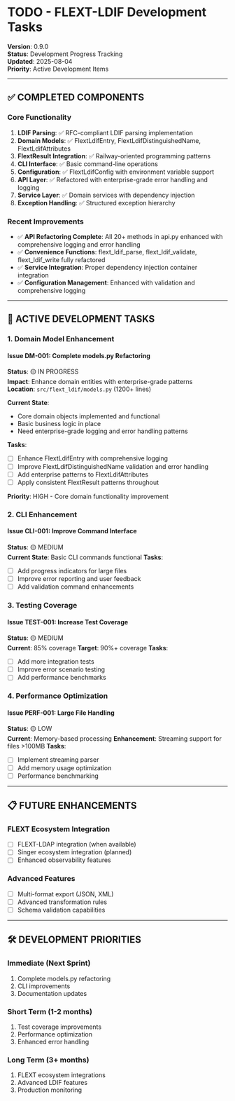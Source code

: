 # TODO - FLEXT-LDIF Development Tasks

**Version**: 0.9.0  
**Status**: Development Progress Tracking  
**Updated**: 2025-08-04  
**Priority**: Active Development Items

---

## ✅ COMPLETED COMPONENTS

### **Core Functionality**

1. **LDIF Parsing**: ✅ RFC-compliant LDIF parsing implementation
2. **Domain Models**: ✅ FlextLdifEntry, FlextLdifDistinguishedName, FlextLdifAttributes
3. **FlextResult Integration**: ✅ Railway-oriented programming patterns
4. **CLI Interface**: ✅ Basic command-line operations
5. **Configuration**: ✅ FlextLdifConfig with environment variable support
6. **API Layer**: ✅ Refactored with enterprise-grade error handling and logging
7. **Service Layer**: ✅ Domain services with dependency injection
8. **Exception Handling**: ✅ Structured exception hierarchy

### **Recent Improvements**

- ✅ **API Refactoring Complete**: All 20+ methods in api.py enhanced with comprehensive logging and error handling
- ✅ **Convenience Functions**: flext_ldif_parse, flext_ldif_validate, flext_ldif_write fully refactored
- ✅ **Service Integration**: Proper dependency injection container integration
- ✅ **Configuration Management**: Enhanced with validation and comprehensive logging

---

## 🔄 ACTIVE DEVELOPMENT TASKS

### 1. **Domain Model Enhancement**

#### **Issue DM-001: Complete models.py Refactoring**

**Status**: 🟡 IN PROGRESS  
**Impact**: Enhance domain entities with enterprise-grade patterns  
**Location**: `src/flext_ldif/models.py` (1200+ lines)

**Current State**:

- Core domain objects implemented and functional
- Basic business logic in place
- Need enterprise-grade logging and error handling patterns

**Tasks**:

- [ ] Enhance FlextLdifEntry with comprehensive logging
- [ ] Improve FlextLdifDistinguishedName validation and error handling
- [ ] Add enterprise patterns to FlextLdifAttributes
- [ ] Apply consistent FlextResult patterns throughout

**Priority**: HIGH - Core domain functionality improvement

### 2. **CLI Enhancement**

#### **Issue CLI-001: Improve Command Interface**

**Status**: 🟡 MEDIUM  
**Current State**: Basic CLI commands functional
**Tasks**:

- [ ] Add progress indicators for large files
- [ ] Improve error reporting and user feedback
- [ ] Add validation command enhancements

### 3. **Testing Coverage**

#### **Issue TEST-001: Increase Test Coverage**

**Status**: 🟡 MEDIUM  
**Current**: 85% coverage
**Target**: 90%+ coverage
**Tasks**:

- [ ] Add more integration tests
- [ ] Improve error scenario testing
- [ ] Add performance benchmarks

### 4. **Performance Optimization**

#### **Issue PERF-001: Large File Handling**

**Status**: 🟡 LOW  
**Current**: Memory-based processing
**Enhancement**: Streaming support for files >100MB
**Tasks**:

- [ ] Implement streaming parser
- [ ] Add memory usage optimization
- [ ] Performance benchmarking

---

## 📋 FUTURE ENHANCEMENTS

### **FLEXT Ecosystem Integration**

- [ ] FLEXT-LDAP integration (when available)
- [ ] Singer ecosystem integration (planned)
- [ ] Enhanced observability features

### **Advanced Features**

- [ ] Multi-format export (JSON, XML)
- [ ] Advanced transformation rules
- [ ] Schema validation capabilities

---

## 🛠️ DEVELOPMENT PRIORITIES

### **Immediate (Next Sprint)**

1. Complete models.py refactoring
2. CLI improvements
3. Documentation updates

### **Short Term (1-2 months)**

1. Test coverage improvements
2. Performance optimization
3. Enhanced error handling

### **Long Term (3+ months)**

1. FLEXT ecosystem integrations
2. Advanced LDIF features
3. Production monitoring
